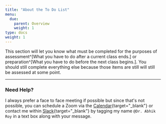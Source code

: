 ```yaml
---
title: "About the To Do List"
menu:
  due:
    parent: Overview
    weight: 1
type: docs
weight: 1
---
```


This section will let you know what must be completed for the purposes of assessment^[What you have to do after a current class ends.] or preparation^[What you have to do before the next class begins.]. You should still complete everything else because those items are still will still be assessed at some point.

<hr />

### Need Help?
I always prefer a face to face meeting if possible but since that's not possible, you can schedule a Zoom via the [Calendar](https://calendly.com/nopiecharts){target="_blank"} or contact me within [Slack](https://2021edp613.slack.com){target="_blank"} by tagging my name `@Dr. Abhik Roy` in a text box along with your message.
